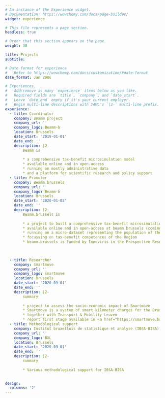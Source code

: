 ```yaml
---
# An instance of the Experience widget.
# Documentation: https://wowchemy.com/docs/page-builder/
widget: experience

# This file represents a page section.
headless: true

# Order that this section appears on the page.
weight: 30

title: Projects
subtitle: 

# Date format for experience
#   Refer to https://wowchemy.com/docs/customization/#date-format
date_format: Jan 2006

# Experiences.
#   Add/remove as many `experience` items below as you like.
#   Required fields are `title`, `company`, and `date_start`.
#   Leave `date_end` empty if it's your current employer.
#   Begin multi-line descriptions with YAML's `|2-` multi-line prefix.
experience:
  - title: Coordinator
    company: Beamm project
    company_url: ''
    company_logo: Beamm-b
    location: Brussels
    date_start: '2019-01-01'
    date_end: ''
    description: |2-
        Beamm is
        
        * a comprehensive tax-benefit microsimulation model
        * available online and in open-access
        * running on mostly administrative data
        * and a platform for scientific research and policy support
  - title: Promoter
    company: Beamm.brussels
    company_url: ''
    company_logo: Beamm-b
    location: Brussels
    date_start: '2020-01-02'
    date_end: ''
    description: |2-
        Beamm.brussels is
        
        * a project to built a comprehensive tax-benefit microsimulation model for the Brussels Capital Region
        * available online and in open-access at beamm.brussels (coming soon)
        * running on a micro-dataset representing the population of the Brussels Capital Region 
        * focussing on tax-benefit competences of the Region
        * beamm.brussels is funded by Innoviris in the Prospective Research for Brussels program

  
       
  - title: Researcher
    company: Smartmove
    company_url: ''
    company_logo: smartmove
    location: Brussels
    date_start: '2020-09-01'
    date_end: ''
    description: |2-
        summary
        
        * project to assess the socio-economic impact of Smartmove
        * Smartmove is a system of smart kilometer charges for the Brussels Capital Region
        * together with Transport & Mobility Leuven
        * report first stage available in <a href="https://smartmove.brussels/content/dam/smartmove/common/documents/SmartMove_Impactstudie_NL.pdf"> NL </a> or <a href="https://smartmove.brussels/content/dam/smartmove/common/documents/SmartMove_Analysed%27impact_FR.pdf"> FR </a>
  - title: Methodological support
    company: Institut bruxellois de statistique et analyse (IBSA-BISA)
    company_url: ''
    company_logo: BXL
    location: Brussels
    date_start: '2020-09-01'
    date_end: ''
    description: |2-
        summary
        
        * Various methodological support for IBSA-BISA
    

design:
  columns: '2'
---
```

